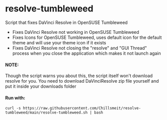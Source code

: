 # resolve-tumbleweed
Script that fixes DaVinci Resolve in OpenSUSE Tumbleweed

- Fixes DaVinci Resolve not working in OpenSUSE Tumbleweed
- Fixes Icons for OpenSUSE Tumbleweed, uses default icon for the default theme and will use your theme icon if it exists
- Fixes DaVinci Resolve not closing the "resolve" and "GUI Thread" process when you close the application which makes it not launch again
#### NOTE:
Though the script warns you about this, the script itself won't download resolve for you.
You need to download DaVinciResolve zip file yourself and put it inside your downloads folder
#### Run with:
```
curl -s https://raw.githubusercontent.com/Chillsmeit/resolve-tumbleweed/main/resolve-tumbleweed.sh | bash
```
